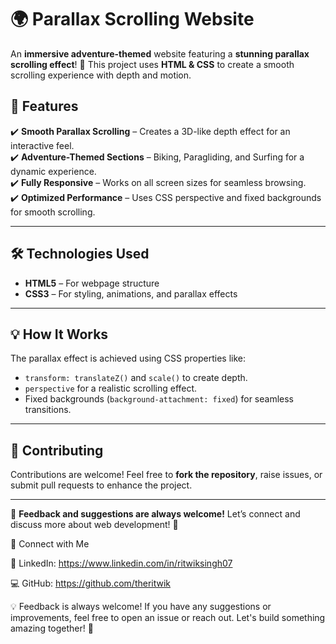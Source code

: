 # 🌍 Parallax Scrolling Website  

An **immersive adventure-themed** website featuring a **stunning parallax scrolling effect**! 🚀 This project uses **HTML & CSS** to create a smooth scrolling experience with depth and motion.  

## 🎯 Features  
✔️ **Smooth Parallax Scrolling** – Creates a 3D-like depth effect for an interactive feel.  
✔️ **Adventure-Themed Sections** – Biking, Paragliding, and Surfing for a dynamic experience.  
✔️ **Fully Responsive** – Works on all screen sizes for seamless browsing.  
✔️ **Optimized Performance** – Uses CSS perspective and fixed backgrounds for smooth scrolling.  

---

## 🛠️ Technologies Used  
- **HTML5** – For webpage structure  
- **CSS3** – For styling, animations, and parallax effects  

---

## 💡 How It Works  
The parallax effect is achieved using CSS properties like:  

- `transform: translateZ()` and `scale()` to create depth.  
- `perspective` for a realistic scrolling effect.  
- Fixed backgrounds (`background-attachment: fixed`) for seamless transitions.  

---

## 🤝 Contributing  
Contributions are welcome! Feel free to **fork the repository**, raise issues, or submit pull requests to enhance the project.  

---

💬 **Feedback and suggestions are always welcome!** Let’s connect and discuss more about web development! 🚀 

📩 Connect with Me

🔗 LinkedIn: https://www.linkedin.com/in/ritwiksingh07

💻 GitHub: https://github.com/theritwik

💡 Feedback is always welcome! If you have any suggestions or improvements, feel free to open an issue or reach out. Let's build something amazing together! 🚀
